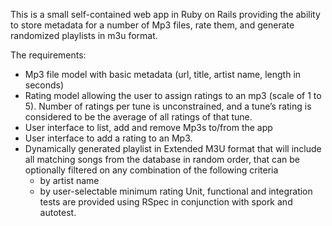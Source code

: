 This is a small self-contained web app in Ruby on Rails providing the ability to store metadata for a number of Mp3 files, rate them, and generate randomized playlists in m3u format.  

The requirements:
- Mp3 file model with basic metadata (url, title, artist name, length in seconds)
- Rating model allowing the user to assign ratings to an mp3 (scale of 1 to 5). Number of ratings per tune is unconstrained, and a tune’s rating is considered to be the average of all ratings of that tune.
- User interface to list, add and remove Mp3s to/from the app 
- User interface to add a rating to an Mp3.
- Dynamically generated playlist in Extended M3U format that will include all matching songs from the database in random order, that can be optionally filtered on any combination of the following criteria
	- by artist name
	- by user-selectable minimum rating
Unit, functional and integration tests are provided using RSpec in conjunction with spork and autotest.